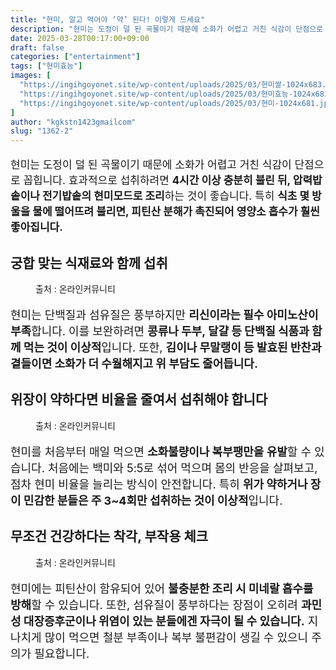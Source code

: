```yaml
---
title: "현미, 알고 먹어야 ‘약’ 된다! 이렇게 드세요"
description: "현미는 도정이 덜 된 곡물이기 때문에 소화가 어렵고 거친 식감이 단점으로 꼽힙니다. 효과적으로 섭취하려면 4시간 이상 충분히 불린 뒤, 압력밥솥이나 전기밥솥의 현미모드로 조리하는 것이 좋습니다. 특히 식초 몇 방울을 물에 떨어뜨려 불리면, 피틴산 분해가 촉진되어 영양소"
date: 2025-03-28T00:17:00+09:00
draft: false
categories: ["entertainment"]
tags: ["현미효능"]
images: [
  "https://ingihgoyonet.site/wp-content/uploads/2025/03/현미쌀-1024x683.jpg"
  "https://ingihgoyonet.site/wp-content/uploads/2025/03/현미효능-1024x683.jpg"
  "https://ingihgoyonet.site/wp-content/uploads/2025/03/현미-1024x681.jpg"
]
author: "kgkstn1423gmailcom"
slug: "1362-2"
---
```


<p style="font-size:17px">현미는 도정이 덜 된 곡물이기 때문에 소화가 어렵고 거친 식감이 단점으로 꼽힙니다. 효과적으로 섭취하려면 <strong>4시간 이상 충분히 불린 뒤, 압력밥솥이나 전기밥솥의 현미모드로 조리</strong>하는 것이 좋습니다. 특히 <strong>식초 몇 방울을 물에 떨어뜨려 불리면, 피틴산 분해가 촉진되어 영양소 흡수가 훨씬 좋아집니다.</strong></p> <h2 >궁합 맞는 식재료와 함께 섭취</h2> <figure ><img src="https://ingihgoyonet.site/wp-content/uploads/2025/03/현미쌀-1024x683.jpg" alt="" style="aspect-ratio:16/9;object-fit:cover"/><figcaption >출처 : 온라인커뮤니티</figcaption></figure> <p style="font-size:18px">현미는 단백질과 섬유질은 풍부하지만 <strong>리신이라는 필수 아미노산이 부족</strong>합니다. 이를 보완하려면 <strong>콩류나 두부, 달걀 등 단백질 식품과 함께 먹는 것이 이상적</strong>입니다. 또한, <strong>김이나 무말랭이 등 발효된 반찬과 곁들이면 소화가 더 수월해지고 위 부담도 줄어듭니다.</strong></p> <h2 >위장이 약하다면 비율을 줄여서 섭취해야 합니다</h2> <figure ><img src="https://ingihgoyonet.site/wp-content/uploads/2025/03/현미효능-1024x683.jpg" alt="" style="aspect-ratio:16/9;object-fit:cover"/><figcaption >출처 : 온라인커뮤니티</figcaption></figure> <p style="font-size:18px">현미를 처음부터 매일 먹으면 <strong>소화불량이나 복부팽만을 유발</strong>할 수 있습니다. 처음에는 백미와 5:5로 섞어 먹으며 몸의 반응을 살펴보고, 점차 현미 비율을 늘리는 방식이 안전합니다. 특히 <strong>위가 약하거나 장이 민감한 분들은 주 3~4회만 섭취하는 것이 이상적</strong>입니다.</p> <h2 >무조건 건강하다는 착각, 부작용 체크</h2> <figure ><img src="https://ingihgoyonet.site/wp-content/uploads/2025/03/현미-1024x681.jpg" alt="" style="aspect-ratio:16/9;object-fit:cover"/><figcaption >출처 : 온라인커뮤니티</figcaption></figure> <p style="font-size:18px">현미에는 피틴산이 함유되어 있어 <strong>불충분한 조리 시 미네랄 흡수를 방해</strong>할 수 있습니다. 또한, 섬유질이 풍부하다는 장점이 오히려 <strong>과민성 대장증후군이나 위염이 있는 분들에겐 자극이 될 수 있습니다.</strong> 지나치게 많이 먹으면 철분 부족이나 복부 불편감이 생길 수 있으니 주의가 필요합니다.</p>